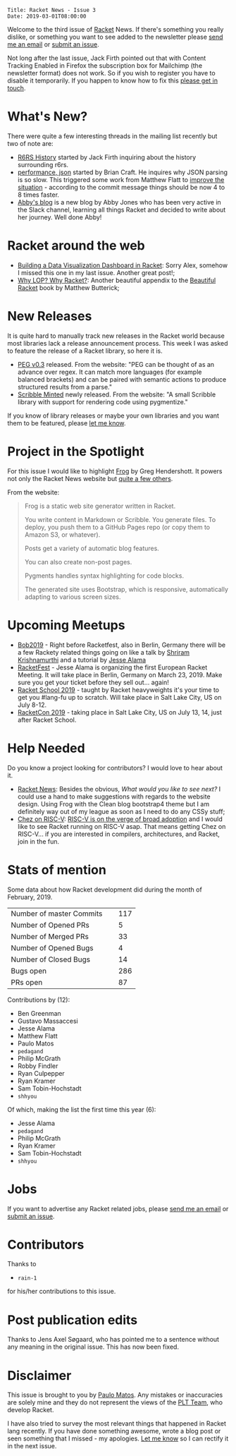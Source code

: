     Title: Racket News - Issue 3
    Date: 2019-03-01T08:00:00

Welcome to the third issue of [Racket](https://www.racket-lang.org) News. If there's something you really dislike, or something you want to see added to the newsletter please [send me an email](mailto:pmatos@linki.tools) or [submit an issue](https://github.com/racket-news/racket-news.github.io-src/issues).

Not long after the last issue, Jack Firth pointed out that with Content Tracking Enabled in Firefox the subscription box for Mailchimp (the newsletter format) does not work. So if you wish to register you have to disable it temporarily. If you happen to know how to fix this [please get in touch](mailto:pmatos@linki.tools).

# What's New?

There were quite a few interesting threads in the mailing list recently but two of note are:

* [R6RS History](https://groups.google.com/d/msg/racket-users/A2mIizaE6mk/b8MQJtfGBAAJ) started by Jack Firth inquiring about the history surrounding r6rs.
* [performance, json](https://groups.google.com/d/msg/racket-users/pyfANjBvDFU/LHAR04dpBgAJ) started by Brian Craft. He inquires why JSON parsing is so slow. This triggered some work from Matthew Flatt to [improve the situation](https://github.com/racket/racket/commit/be828b184ca2e2dadaa9be00c194a47146099f90) - according to the commit message things should be now 4 to 8 times faster.
* [Abby's blog](https://programmingisreallyfun.wordpress.com) is a new blog by Abby Jones who has been very active in the Slack channel, learning all things Racket and decided to write about her journey. Well done Abby!

# Racket around the web

* [Building a Data Visualization Dashboard in Racket](https://alex-hhh.github.io/2019/02/data-visualization-dashboard.html): Sorry Alex, somehow I missed this one in my last issue. Another great post!;
* [Why LOP? Why Racket?](https://beautifulracket.com/appendix/why-lop-why-racket.html): Another beautiful appendix to the [Beautiful Racket](https://beautifulracket.com/) book by Matthew Butterick;

# New Releases

It is quite hard to manually track new releases in the Racket world because most libraries lack a release announcement process. This week I was asked to feature the release of a Racket library, so here it is.

* [PEG v0.3](https://docs.racket-lang.org/peg/index.html) released. From the website: "PEG can be thought of as an advance over regex. It can match more languages (for example balanced brackets) and can be paired with semantic actions to produce structured results from a parse."
* [Scribble Minted](https://github.com/wilbowma/scribble-minted) newly released. From the website: "A small Scribble library with support for rendering code using pygmentize."

If you know of library releases or maybe your own libraries and you want them to be featured, please [let me know](mailto:pmatos@linki.tools).

# Project in the Spotlight

For this issue I would like to highlight [Frog](https://github.com/greghendershott/frog) by Greg Hendershott. It powers not only the Racket News website but [quite a few others](https://github.com/greghendershott/frog/wiki/Frogroll).

From the website:

> Frog is a static web site generator written in Racket.
> 
> You write content in Markdown or Scribble. You generate files. To deploy, you push them to a GitHub Pages repo (or copy them to Amazon S3, or whatever).
> 
> Posts get a variety of automatic blog features.
> 
> You can also create non-post pages.
> 
> Pygments handles syntax highlighting for code blocks.
> 
> The generated site uses Bootstrap, which is responsive, automatically adapting to various screen sizes.

# Upcoming Meetups

* [Bob2019](http://bobkonf.de/2019/) - Right before Racketfest, also in Berlin, Germany there will be a few Rackety related things going on like a talk by [Shriram Krishnamurthi](https://bobkonf.de/2019/krishnamurthi.html) and a tutorial by [Jesse Alama](https://bobkonf.de/2019/alama.html)
* [RacketFest](https://racketfest.com/) - Jesse Alama is organizing the first European Racket Meeting. It will take place in Berlin, Germany on March 23, 2019. Make sure you get your ticket before they sell out... again!
* [Racket School 2019](https://school.racket-lang.org/) - taught by Racket heavyweights it's your time to get you #lang-fu up to scratch. Will take place in Salt Lake City, US on July 8-12.
* [RacketCon 2019](https://con.racket-lang.org/) - taking place in Salt Lake City, US on July 13, 14, just after Racket School.

# Help Needed

Do you know a project looking for contributors? I would love to hear about it.

* [Racket News](https://racket-news.com): Besides the obvious, _What would you like to see next?_ I could use a hand to make suggestions with regards to the website design. Using Frog with the Clean blog bootstrap4 theme but I am definitely way out of my league as soon as I need to do any CSSy stuff;
* [Chez on RISC-V](https://github.com/LinkiTools/ChezScheme/tree/wip-riscv): [RISC-V is on the verge of broad adoption](https://www.eetimes.com/document.asp?doc_id=1334311#) and I would like to see Racket running on RISC-V asap. That means getting Chez on RISC-V... if you are interested in compilers, architectures, and Racket, join in the fun.

# Stats of mention

Some data about how Racket development did during the month of February, 2019.

<table>
<tr><td>Number of master Commits</td><td>&nbsp;</td>   <td>117</td></tr>
<tr><td>Number of Opened PRs</td><td>&nbsp;</td>       <td>5</td></tr>
<tr><td>Number of Merged PRs</td><td>&nbsp;</td>       <td>33</td></tr>
<tr><td>Number of Opened Bugs</td><td>&nbsp;</td>      <td>4</td></tr>
<tr><td>Number of Closed Bugs</td><td>&nbsp;</td>      <td>14</td></tr>
<tr><td>Bugs open</td><td>&nbsp;</td>                  <td>286</td></tr>
<tr><td>PRs open</td><td>&nbsp;</td>                   <td>87</td></tr>
</table>

Contributions by (12):

* Ben Greenman
* Gustavo Massaccesi
* Jesse Alama
* Matthew Flatt
* Paulo Matos
* `pedagand`
* Philip McGrath
* Robby Findler
* Ryan Culpepper
* Ryan Kramer
* Sam Tobin-Hochstadt
* `shhyou`

Of which, making the list the first time this year (6):

* Jesse Alama
* `pedagand`
* Philip McGrath
* Ryan Kramer
* Sam Tobin-Hochstadt
* `shhyou`

# Jobs

If you want to advertise any Racket related jobs, please [send me an email](mailto:pmatos@linki.tools) or [submit an issue](https://github.com/racket-news/racket-news.github.io-src/issues).

# Contributors

Thanks to 

* `rain-1`

for his/her contributions to this issue.

# Post publication edits

Thanks to Jens Axel Søgaard, who has pointed me to a sentence without any meaning in the original issue. This has now been fixed. 

# Disclaimer

This issue is brought to you by [Paulo Matos](mailto:pmatos@linki.tools). Any mistakes or inaccuracies are solely mine and
they do not represent the views of the [PLT Team](http://www.racket-lang.org/team.html), who develop Racket.

I have also tried to survey the most relevant things that happened in Racket lang recently. If you have done something awesome, wrote a blog post or seen something that I missed - my apologies. [Let me know](mailto:pmatos@linki.tools) so I can rectify it in the next issue.
